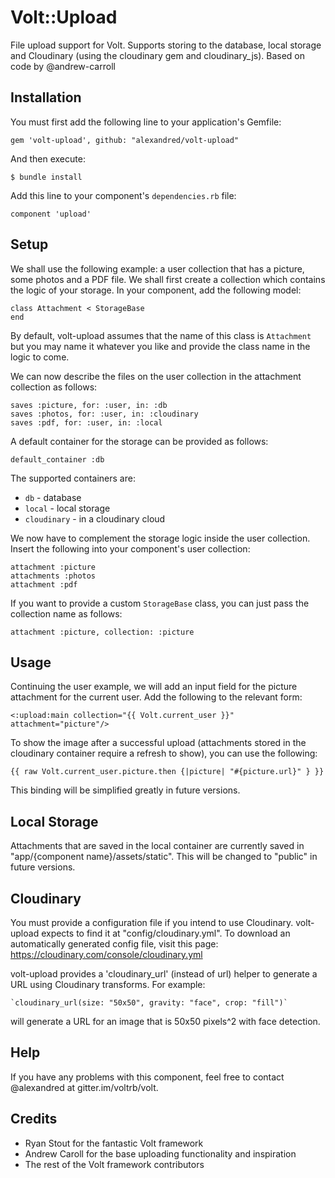 # Volt::Upload

File upload support for Volt. Supports storing to the database, local storage and Cloudinary (using the cloudinary gem and cloudinary_js). Based on code by @andrew-carroll

## Installation
You must first add the following line to your application's Gemfile:

    gem 'volt-upload', github: "alexandred/volt-upload"

And then execute:

    $ bundle install

Add this line to your component's `dependencies.rb` file:

    component 'upload'

## Setup

We shall use the following example: a user collection that has a picture, some photos and a PDF file. We shall first create a collection which contains the logic of your storage. In your component, add the following model:
	
	class Attachment < StorageBase
	end

By default, volt-upload assumes that the name of this class is `Attachment` but you may name it whatever you like and provide the class name in the logic to come.

We can now describe the files on the user collection in the attachment collection as follows:
	
	saves :picture, for: :user, in: :db
	saves :photos, for: :user, in: :cloudinary
	saves :pdf, for: :user, in: :local

A default container for the storage can be provided as follows:

	default_container :db

The supported containers are:
* `db` - database
* `local` - local storage
* `cloudinary` - in a cloudinary cloud

We now have to complement the storage logic inside the user collection. Insert the following into your component's user collection:

	attachment :picture
	attachments :photos
	attachment :pdf

If you want to provide a custom `StorageBase` class, you can just pass the collection name as follows:

	attachment :picture, collection: :picture

## Usage

Continuing the user example, we will add an input field for the picture attachment for the current user. Add the following to the relevant form:

	<:upload:main collection="{{ Volt.current_user }}" attachment="picture"/>

To show the image after a successful upload (attachments stored in the cloudinary container require a refresh to show), you can use the following:

	{{ raw Volt.current_user.picture.then {|picture| "#{picture.url}" } }}

This binding will be simplified greatly in future versions.

## Local Storage

Attachments that are saved in the local container are currently saved in "app/{component name}/assets/static". This will be changed to "public" in future versions.

## Cloudinary

You must provide a configuration file if you intend to use Cloudinary. volt-upload expects to find it at "config/cloudinary.yml". To download an automatically generated config file, visit this page: https://cloudinary.com/console/cloudinary.yml

volt-upload provides a 'cloudinary_url' (instead of url) helper to generate a URL using Cloudinary transforms. For example:

	`cloudinary_url(size: "50x50", gravity: "face", crop: "fill")`

will generate a URL for an image that is 50x50 pixels^2 with face detection.


## Help
	
If you have any problems with this component, feel free to contact @alexandred at gitter.im/voltrb/volt.

## Credits

* Ryan Stout for the fantastic Volt framework
* Andrew Caroll for the base uploading functionality and inspiration
* The rest of the Volt framework contributors

